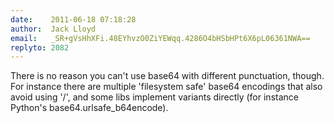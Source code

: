 ```yaml
---
date:    2011-06-18 07:18:28
author:  Jack Lloyd
email:   _SR+gVsHhXFi.48EYhvzO0ZiYEWqq.4286O4bHSbHPt6X6pL06361NWA==
replyto: 2082
---
```


There is no reason you can't use base64 with different punctuation,
though. For instance there are multiple 'filesystem safe' base64
encodings that also avoid using '/', and some libs implement variants
directly (for instance Python's base64.urlsafe_b64encode).
